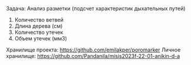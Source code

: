 Задача: Анализ разметки (подсчет характеристик дыхательных путей)
1) Количество ветвей
2) Длина дерева (см)
3) Количество утечек
4) Объем утечек (мм3)

Хранилище проекта: https://github.com/emilakper/poromarker
Личное хранилище: https://github.com/Pandanila/misis2023f-22-01-anikin-d-a
